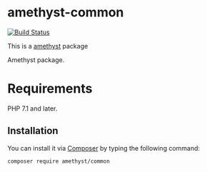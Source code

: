 # amethyst-common

[![Build Status](https://img.shields.io/travis/amethyst/common/master.svg?style=flat-square)](https://travis-ci.org/amethyst/common)

This is a [amethyst](https://github.com/amethyst/amethyst) package

Amethyst package.

# Requirements

PHP 7.1 and later.

## Installation

You can install it via [Composer](https://getcomposer.org/) by typing the following command:

```bash
composer require amethyst/common
```